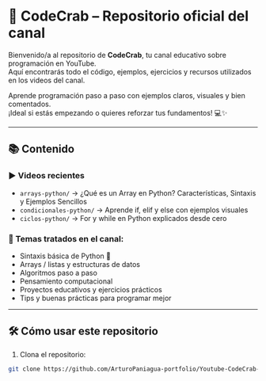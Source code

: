 # 🦀 CodeCrab – Repositorio oficial del canal

Bienvenido/a al repositorio de **CodeCrab**, tu canal educativo sobre programación en YouTube.  
Aquí encontrarás todo el código, ejemplos, ejercicios y recursos utilizados en los videos del canal.

Aprende programación paso a paso con ejemplos claros, visuales y bien comentados.  
¡Ideal si estás empezando o quieres reforzar tus fundamentos! 💻✨

---

## 📚 Contenido

### ▶️ Videos recientes
- `arrays-python/` → ¿Qué es un Array en Python? Características, Sintaxis y Ejemplos Sencillos
- `condicionales-python/` → Aprende if, elif y else con ejemplos visuales
- `ciclos-python/` → For y while en Python explicados desde cero

### 🧠 Temas tratados en el canal:
- Sintaxis básica de Python 🐍  
- Arrays / listas y estructuras de datos  
- Algoritmos paso a paso  
- Pensamiento computacional  
- Proyectos educativos y ejercicios prácticos  
- Tips y buenas prácticas para programar mejor  

---

## 🛠️ Cómo usar este repositorio

1. Clona el repositorio:
```bash
git clone https://github.com/ArturoPaniagua-portfolio/Youtube-CodeCrab-Guides.git
